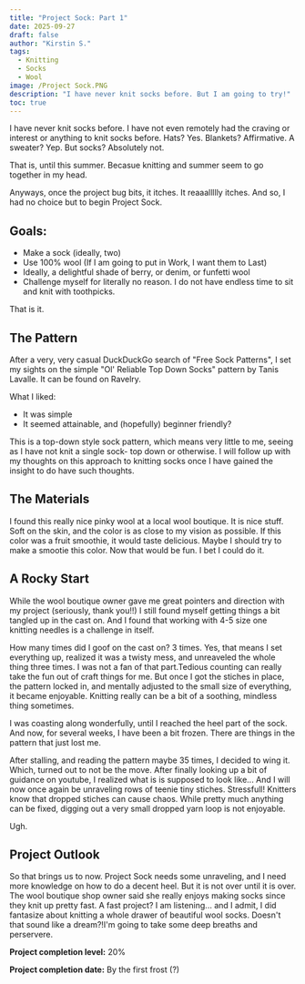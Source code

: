 ```yaml
---
title: "Project Sock: Part 1"
date: 2025-09-27
draft: false
author: "Kirstin S."
tags:
  - Knitting
  - Socks
  - Wool
image: /Project Sock.PNG
description: "I have never knit socks before. But I am going to try!"
toc: true
---
```


I have never knit socks before. I have not even remotely had the craving or interest or anything to knit socks before. Hats? Yes. Blankets? Affirmative. A sweater? Yep. But socks? Absolutely not.

That is, until this summer. Becasue knitting and summer seem to go together in my head. 

Anyways, once the project bug bits, it itches. It reaaallllly itches. And so, I had no choice but to begin Project Sock.

## Goals: 
  - Make a sock (ideally, two)
  - Use 100% wool (If I am going to put in Work, I want them to Last)
  - Ideally, a delightful shade of berry, or denim, or funfetti wool
  - Challenge myself for literally no reason. I do not have endless time to sit and knit with toothpicks.

  That is it. 

  ## The Pattern
  After a very, very casual DuckDuckGo search of "Free Sock Patterns", I set my sights on the simple "Ol' Reliable Top Down Socks" pattern by Tanis Lavalle. It can be found on Ravelry. 

  What I liked: 
  - It was simple
  - It seemed attainable, and (hopefully) beginner friendly? 

This is a top-down style sock pattern, which means very little to me, seeing as I have not knit a single sock- top down or otherwise. I will follow up with my thoughts on this approach to knitting socks once I have gained the insight to do have such thoughts. 

  ## The Materials
  I found this really nice pinky wool at a local wool boutique. It is nice stuff. Soft on the skin, and the color is as close to my vision as possible.
  If this color was a fruit smoothie, it would taste delicious. Maybe I should try to make a smootie this color. Now that would be fun. I bet I could do it.    

  ## A Rocky Start
While the wool boutique owner gave me great pointers and direction with my project (seriously, thank you!!) I still found myself getting things a bit tangled up in the cast on. And I found that working with 4-5 size one knitting needles is a challenge in itself.

How many times did I goof on the cast on? 3 times. Yes, that means I set everything up, realized it was a twisty mess, and unreaveled the whole thing three times. I was not a fan of that part.Tedious counting can really take the fun out of craft things for me. But once I got the stiches in place, the pattern locked in, and mentally adjusted to the small size of everything, it became enjoyable. Knitting really can be a bit of a soothing, mindless thing sometimes. 

I was coasting along wonderfully, until I reached the heel part of the sock. And now, for several weeks, I have been a bit frozen. There are things in the pattern that just lost me. 

After stalling, and reading the pattern maybe 35 times, I decided to wing it. Which, turned out to not be the move. After finally looking up a bit of guidance on youtube, I realized what is is supposed to look like... And I will now once again be unraveling rows of teenie tiny stiches. Stressfull! Knitters know that dropped stiches can cause chaos. While pretty much anything can be fixed, digging out a very small dropped yarn loop is not enjoyable.

Ugh.

## Project Outlook

So that brings us to now. Project Sock needs some unraveling, and I need more knowledge on how to do a decent heel. 
But it is not over until it is over. The wool boutique shop owner said she really enjoys making socks since they knit up pretty fast. A fast project? I am listening... and I admit, I did fantasize about knitting a whole drawer of beautiful wool socks. Doesn't that sound like a dream?!I'm going to take some deep breaths and perservere. 


**Project completion level:** 20%

**Project completion date:** By the first frost (?)
